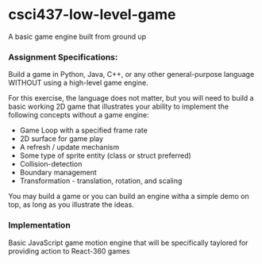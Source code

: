 # csci437-low-level-game
A basic game engine built from ground up


### Assignment Specifications:

Build a game in Python, Java, C++, or any other general-purpose language WITHOUT using a high-level game engine.

For this exercise, the language does not matter, but you will need to build a basic working 2D game that illustrates your ability to implement the following concepts without a game engine:

* Game Loop with a specified frame rate
* 2D surface for game play
* A refresh / update mechanism
* Some type of sprite entity (class or struct preferred)
* Collision-detection
* Boundary management
* Transformation - translation, rotation, and scaling

You may build a game or you can build an engine witha a simple demo on top, as long as you illustrate the ideas.

### Implementation

Basic JavaScript game motion engine that will be specifically taylored for providing action to React-360 games
